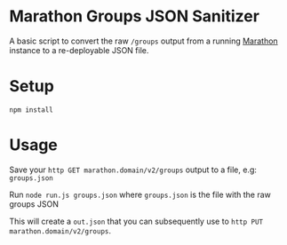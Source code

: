 # Marathon Groups JSON Sanitizer

A basic script to convert the raw `/groups` output from a running [Marathon](https://github.com/mesosphere/marathon) instance to a re-deployable JSON file.

# Setup

`npm install`

# Usage

Save your `http GET marathon.domain/v2/groups` output to a file, e.g: `groups.json`

Run `node run.js groups.json` where `groups.json` is the file with the raw groups JSON

This will create a `out.json` that you can subsequently use to `http PUT marathon.domain/v2/groups`.

